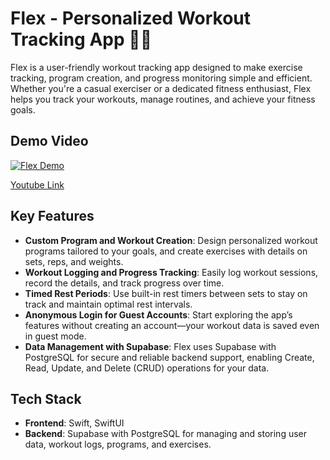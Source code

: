 # Flex - Personalized Workout Tracking App 🏋️‍♀️

Flex is a user-friendly workout tracking app designed to make exercise tracking, program creation, and progress monitoring simple and efficient. Whether you're a casual exerciser or a dedicated fitness enthusiast, Flex helps you track your workouts, manage routines, and achieve your fitness goals.


## Demo Video
[![Flex Demo](https://imgur.com/a/Yj3LTXv)](https://www.youtube.com/watch?v=ClFgtlnZGmQ "Flex Demo")



[Youtube Link]([https://link-url-here.org](https://www.youtube.com/watch?v=ClFgtlnZGmQ))




## Key Features

- **Custom Program and Workout Creation**: Design personalized workout programs tailored to your goals, and create exercises with details on sets, reps, and weights.
- **Workout Logging and Progress Tracking**: Easily log workout sessions, record the details, and track progress over time.
- **Timed Rest Periods**: Use built-in rest timers between sets to stay on track and maintain optimal rest intervals.
- **Anonymous Login for Guest Accounts**: Start exploring the app’s features without creating an account—your workout data is saved even in guest mode.
- **Data Management with Supabase**: Flex uses Supabase with PostgreSQL for secure and reliable backend support, enabling Create, Read, Update, and Delete (CRUD) operations for your data.

## Tech Stack

- **Frontend**: Swift, SwiftUI
- **Backend**: Supabase with PostgreSQL for managing and storing user data, workout logs, programs, and exercises.
